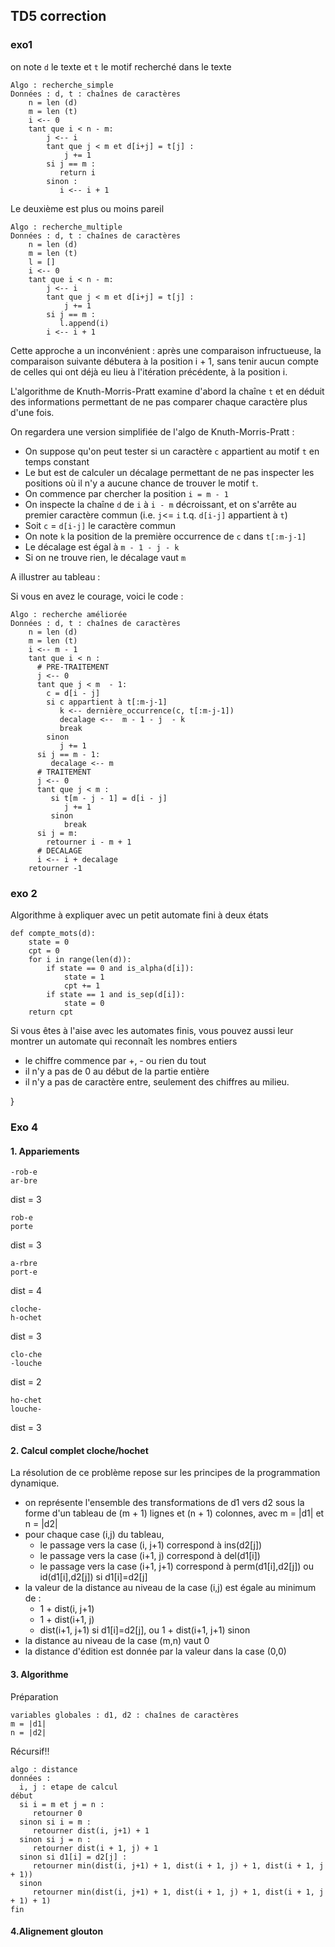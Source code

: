 TD5 correction
--------------

### exo1

on note `d` le texte et `t` le motif recherché dans le texte

    Algo : recherche_simple 
    Données : d, t : chaînes de caractères
        n = len (d)    
        m = len (t)
        i <-- 0
        tant que i < n - m:
            j <-- i
            tant que j < m et d[i+j] = t[j] :
                j += 1
            si j == m :
               return i
            sinon :
               i <-- i + 1

Le deuxième est plus ou moins pareil

    Algo : recherche_multiple
    Données : d, t : chaînes de caractères
        n = len (d)    
        m = len (t)
        l = []
        i <-- 0
        tant que i < n - m:
            j <-- i
            tant que j < m et d[i+j] = t[j] :
                j += 1
            si j == m :
               l.append(i)
            i <-- i + 1   

Cette approche a un inconvénient : après une comparaison infructueuse,
la comparaison suivante débutera à la position i + 1, sans tenir aucun
compte de celles qui ont déjà eu lieu à l\'itération précédente, à la
position i.

L\'algorithme de Knuth-Morris-Pratt examine d\'abord la chaîne `t` et en
déduit des informations permettant de ne pas comparer chaque caractère
plus d\'une fois.

On regardera une version simplifiée de l\'algo de Knuth-Morris-Pratt :

-   On suppose qu\'on peut tester si un caractère `c` appartient au
    motif `t` en temps constant
-   Le but est de calculer un décalage permettant de ne pas inspecter
    les positions où il n\'y a aucune chance de trouver le motif `t`.
-   On commence par chercher la position `i = m - 1`
-   On inspecte la chaîne `d` de `i` à `i - m` décroissant, et on
    s\'arrête au premier caractère commun (i.e. `j`\<= `i` t.q. `d[i-j]`
    appartient à `t`)
-   Soit `c` = `d[i-j]` le caractère commun
-   On note `k` la position de la première occurrence de `c` dans
    `t[:m-j-1]`
-   Le décalage est égal à `m - 1 - j - k`
-   Si on ne trouve rien, le décalage vaut `m`

A illustrer au tableau :

Si vous en avez le courage, voici le code :

    Algo : recherche améliorée
    Données : d, t : chaînes de caractères
        n = len (d)    
        m = len (t)
        i <-- m - 1
        tant que i < n :
          # PRE-TRAITEMENT
          j <-- 0
          tant que j < m  - 1:
            c = d[i - j]  
            si c appartient à t[:m-j-1]
               k <-- dernière_occurrence(c, t[:m-j-1])  
               decalage <--  m - 1 - j  - k
               break
            sinon
               j += 1  
          si j == m - 1:
             decalage <-- m
          # TRAITEMENT
          j <-- 0
          tant que j < m :
             si t[m - j - 1] = d[i - j]
                j += 1
             sinon
                break
          si j = m:
            retourner i - m + 1          
          # DECALAGE      
          i <-- i + decalage      
        retourner -1 

### exo 2

Algorithme à expliquer avec un petit automate fini à deux états

``` {.python}
def compte_mots(d):
    state = 0
    cpt = 0
    for i in range(len(d)):
        if state == 0 and is_alpha(d[i]):
            state = 1
            cpt += 1
        if state == 1 and is_sep(d[i]):
            state = 0
    return cpt
```

Si vous êtes à l\'aise avec les automates finis, vous pouvez aussi leur
montrer un automate qui reconnaît les nombres entiers

-   le chiffre commence par +, - ou rien du tout
-   il n'y a pas de 0 au début de la partie entière
-   il n'y a pas de caractère entre, seulement des chiffres au milieu.


}

### Exo 4

#### 1. Appariements

    -rob-e
    ar-bre

dist = 3

    rob-e
    porte

dist = 3

    a-rbre
    port-e

dist = 4

    cloche-
    h-ochet

dist = 3

    clo-che
    -louche

dist = 2

    ho-chet
    louche-

dist = 3

#### 2. Calcul complet cloche/hochet

La résolution de ce problème repose sur les principes de la
programmation dynamique.

-    on représente l'ensemble des transformations de d1 vers d2 sous la
    forme d'un tableau de (m + 1) lignes et (n + 1) colonnes, avec m =
    \|d1\| et n = \|d2\|
-   pour chaque case (i,j) du tableau,
    -   le passage vers la case (i, j+1) correspond à ins(d2\[j\])
    -   le passage vers la case (i+1, j) correspond à del(d1\[i\])
    -   le passage vers la case (i+1, j+1) correspond à
        perm(d1\[i\],d2\[j\]) ou id(d1\[i\],d2\[j\]) si d1\[i\]=d2\[j\]
-   la valeur de la distance au niveau de la case (i,j) est égale au
    minimum de :
    -   1 + dist(i, j+1)
    -   1 + dist(i+1, j)
    -   dist(i+1, j+1) si d1\[i\]=d2\[j\], ou 1 + dist(i+1, j+1) sinon
-   la distance au niveau de la case (m,n) vaut 0
-   la distance d\'édition est donnée par la valeur dans la case (0,0)


#### 3. Algorithme

Préparation

    variables globales : d1, d2 : chaînes de caractères
    m = |d1|
    n = |d2|

Récursif!!

    algo : distance
    données : 
      i, j : etape de calcul
    début  
      si i = m et j = n :
         retourner 0
      sinon si i = m :
         retourner dist(i, j+1) + 1
      sinon si j = n :
         retourner dist(i + 1, j) + 1
      sinon si d1[i] = d2[j] :
         retourner min(dist(i, j+1) + 1, dist(i + 1, j) + 1, dist(i + 1, j + 1))
      sinon
         retourner min(dist(i, j+1) + 1, dist(i + 1, j) + 1, dist(i + 1, j + 1) + 1)
    fin

#### 4.Alignement glouton

